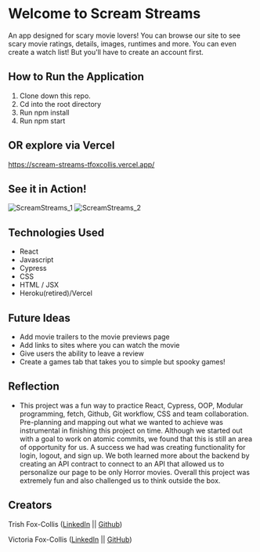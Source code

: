 # Welcome to Scream Streams

An app designed for scary movie lovers! You can browse our site to see scary movie ratings, details, images, runtimes and more. You can even create a watch list! But you'll have to create an account first. 

## How to Run the Application

1. Clone down this repo.
2. Cd into the root directory
3. Run npm install
4. Run npm start

## OR explore via Vercel
https://scream-streams-tfoxcollis.vercel.app/

## See it in Action!
![ScreamStreams_1](https://user-images.githubusercontent.com/98445902/179438862-ba17d934-0610-492b-a669-e8f1420fac25.gif)
![ScreamStreams_2](https://user-images.githubusercontent.com/98445902/179438893-f5875d70-c07d-4ff7-abbb-8b30814937c5.gif)

## Technologies Used

- React
- Javascript
- Cypress
- CSS
- HTML / JSX
- Heroku(retired)/Vercel

## Future Ideas 

- Add movie trailers to the movie previews page
- Add links to sites where you can watch the movie 
- Give users the ability to leave a review
- Create a games tab that takes you to simple but spooky games!

## Reflection

- This project was a fun way to practice React, Cypress, OOP, Modular programming, fetch, Github, Git workflow, CSS and team collaboration.  Pre-planning and mapping out what we wanted to achieve was instrumental in finishing this project on time.  Although we started out with a goal to work on atomic commits, we found that this is still an area of opportunity for us.  A success we had was creating functionality for login, logout, and sign up.  We both learned more about the backend by creating an API contract to connect to an API that allowed us to personalize our page to be only Horror movies.  Overall this project was extremely fun and also challenged us to think outside the box.

## Creators

Trish Fox-Collis ([LinkedIn](https://www.linkedin.com/in/trish-fox-collis/) || [Github](https://github.com/tfoxcollis))

Victoria Fox-Collis ([LinkedIn](https://www.linkedin.com/in/victoria-fox-collis/) || [GitHub](https://github.com/VictoriaFC))

